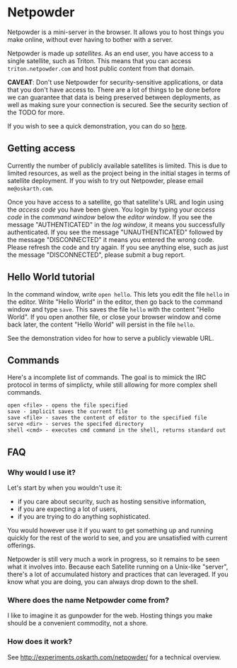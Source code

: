 # Netpowder

Netpowder is a mini-server in the browser. It allows you to host things you make
online, without ever having to bother with a server.

Netpowder is made up *satellites*. As an end user, you have access to a single
satellite, such as Triton. This means that you can access `triton.netpowder.com`
and host public content from that domain.

**CAVEAT**: Don't use Netpowder for security-sensitive applications, or data
that you don't have access to. There are a lot of things to be done before we
can guarantee that data is being preserved between deployments, as well as
making sure your connection is secured. See the security section of the TODO for
more.

If you wish to see a quick demonstration, you can do so
[here](https://www.youtube.com/watch?v=9NqEpsFeKDg).

## Getting access

Currently the number of publicly available satellites is limited. This is due to
limited resources, as well as the project being in the initial stages in terms
of satellite deployment. If you wish to try out Netpowder, please email
`me@oskarth.com`.

Once you have access to a satellite, go that satellite's URL and login using the
*access code* you have been given. You login by typing your *access code*
in the *command window* below the *editor window*. If you see the message
"AUTHENTICATED" in the *log window*, it means you successfully authenticated. If
you see the message "UNAUTHENTICATED" followed by the message "DISCONNECTED" it
means you entered the wrong code. Please refresh the code and try again. If you
see anything else, such as just the message "DISCONNECTED", please submit a bug
report.

## Hello World tutorial

In the command window, write `open hello`. This lets you edit the file `hello`
in the editor. Write "Hello World" in the editor, then go back to the command
window and type `save`. This saves the file `hello` with the content "Hello
World". If you open another file, or close your browser window and come back
later, the content "Hello World" will persist in the file `hello`.

See the demonstration video for how to serve a publicly viewable URL.

## Commands

Here's a incomplete list of commands. The goal is to mimick the IRC protocol in
terms of simplicty, while still allowing for more complex shell commands.

```
open <file> - opens the file specified
save - implicit saves the current file
save <file> - saves the content of editor to the specified file
serve <dir> - serves the specifed directory
shell <cmd> - executes cmd command in the shell, returns standard out
```

## FAQ

### Why would I use it?

Let's start by when you wouldn't use it:
- if you care about security, such as hosting sensitive information,
- if you are expecting a lot of users,
- if you are trying to do anything sophisticated.

You would however use it if you want to get something up and running quickly for
the rest of the world to see, and you are unsatisfied with current offerings.

Netpowder is still very much a work in progress, so it remains to be seen what
it involves into. Because each Satellite running on a Unix-like "server",
there's a lot of accumulated history and practices that can leveraged. If you
know what you are doing, you can always drop down to the shell.

### Where does the name Netpowder come from?

I like to imagine it as gunpowder for the web. Hosting things you make should be
a convenient commodity, not a shore.

### How does it work?

See http://experiments.oskarth.com/netpowder/ for a technical overview.
